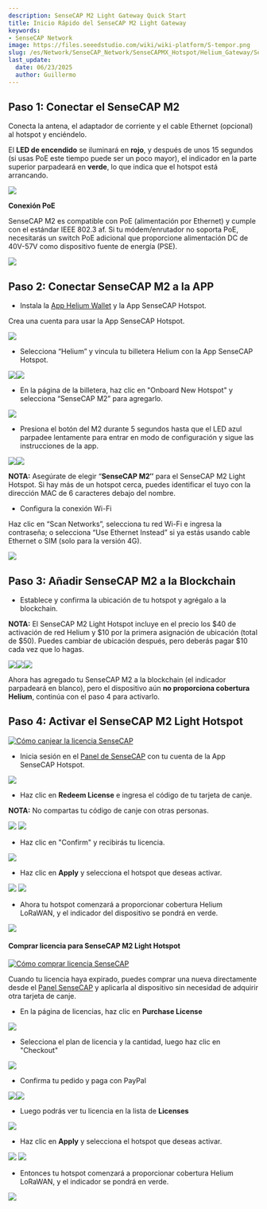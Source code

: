 ```yaml
---
description: SenseCAP M2 Light Gateway Quick Start
title: Inicio Rápido del SenseCAP M2 Light Gateway
keywords:
- SenseCAP Network
image: https://files.seeedstudio.com/wiki/wiki-platform/S-tempor.png
slug: /es/Network/SenseCAP_Network/SenseCAPMX_Hotspot/Helium_Gateway/SenseCAP_M2_Light/Quick_Start
last_update:
  date: 06/23/2025
  author: Guillermo
---
```


## **Paso 1: Conectar el SenseCAP M2**

Conecta la antena, el adaptador de corriente y el cable Ethernet (opcional) al hotspot y enciéndelo.

El **LED de encendido** se iluminará en **rojo**, y después de unos 15 segundos (si usas PoE este tiempo puede ser un poco mayor), el indicador en la parte superior parpadeará en **verde**, lo que indica que el hotspot está arrancando.

![](https://files.seeedstudio.com/wiki/wiki-platform/sensor_network/M2_Light_Hotspot/image1.png)

**Conexión PoE**

SenseCAP M2 es compatible con PoE (alimentación por Ethernet) y cumple con el estándar IEEE 802.3 af. Si tu módem/enrutador no soporta PoE, necesitarás un switch PoE adicional que proporcione alimentación DC de 40V-57V como dispositivo fuente de energía (PSE).

![](https://files.seeedstudio.com/wiki/wiki-platform/sensor_network/M2_Light_Hotspot/image2.png)

## **Paso 2: Conectar SenseCAP M2 a la APP**

- Instala la [App Helium Wallet](https://docs.helium.com/wallets/helium-wallet-app) y la App SenseCAP Hotspot.  

Crea una cuenta para usar la App SenseCAP Hotspot.

![](https://files.seeedstudio.com/wiki/wiki-platform/sensor_network/M2_Light_Hotspot/image3.png)

- Selecciona “Helium” y vincula tu billetera Helium con la App SenseCAP Hotspot.

![](https://files.seeedstudio.com/wiki/wiki-platform/sensor_network/M2_Light_Hotspot/image4.png)![](https://files.seeedstudio.com/wiki/wiki-platform/sensor_network/M2_Light_Hotspot/image5.png)

- En la página de la billetera, haz clic en "Onboard New Hotspot" y selecciona “SenseCAP M2” para agregarlo.

![](https://files.seeedstudio.com/wiki/wiki-platform/sensor_network/M2_Light_Hotspot/image6.png)

- Presiona el botón del M2 durante 5 segundos hasta que el LED azul parpadee lentamente para entrar en modo de configuración y sigue las instrucciones de la app.

![](https://files.seeedstudio.com/wiki/wiki-platform/sensor_network/M2_Light_Hotspot/image7.png)![](https://files.seeedstudio.com/wiki/wiki-platform/sensor_network/M2_Light_Hotspot/image8.png)

**NOTA:** Asegúrate de elegir “**SenseCAP M2″** para el SenseCAP M2 Light Hotspot. Si hay más de un hotspot cerca, puedes identificar el tuyo con la dirección MAC de 6 caracteres debajo del nombre.

- Configura la conexión Wi-Fi 

Haz clic en “Scan Networks”, selecciona tu red Wi-Fi e ingresa la contraseña; o selecciona “Use Ethernet Instead” si ya estás usando cable Ethernet o SIM (solo para la versión 4G).

![](https://files.seeedstudio.com/wiki/wiki-platform/sensor_network/M2_Light_Hotspot/image9.png)

## **Paso 3: Añadir SenseCAP M2 a la Blockchain**

- Establece y confirma la ubicación de tu hotspot y agrégalo a la blockchain.

**NOTA:** El SenseCAP M2 Light Hotspot incluye en el precio los $40 de activación de red Helium y $10 por la primera asignación de ubicación (total de $50). Puedes cambiar de ubicación después, pero deberás pagar $10 cada vez que lo hagas.

![](https://files.seeedstudio.com/wiki/wiki-platform/sensor_network/M2_Light_Hotspot/image10.png)![](https://files.seeedstudio.com/wiki/wiki-platform/sensor_network/M2_Light_Hotspot/image11.png)![](https://files.seeedstudio.com/wiki/wiki-platform/sensor_network/M2_Light_Hotspot/image12.png)

Ahora has agregado tu SenseCAP M2 a la blockchain (el indicador parpadeará en blanco), pero el dispositivo aún **no proporciona cobertura Helium**, continúa con el paso 4 para activarlo.

## **Paso 4: Activar el SenseCAP M2 Light Hotspot**

[![Cómo canjear la licencia SenseCAP](https://files.seeedstudio.com/wiki/wiki-platform/sensor_network/M2_Light_Hotspot/redeem.png)](https://www.youtube.com/watch?v=D59QTtMUKdM)




- Inicia sesión en el [Panel de SenseCAP](https://status.sensecapmx.cloud/#/login?redirect=/dashboard) con tu cuenta de la App SenseCAP Hotspot.

![](https://files.seeedstudio.com/wiki/wiki-platform/sensor_network/M2_Light_Hotspot/image13.png)

- Haz clic en **Redeem License** e ingresa el código de tu tarjeta de canje.

**NOTA:** No compartas tu código de canje con otras personas.

![](https://files.seeedstudio.com/wiki/wiki-platform/sensor_network/M2_Light_Hotspot/image14.png)
![](https://files.seeedstudio.com/wiki/wiki-platform/sensor_network/M2_Light_Hotspot/image15.png)

- Haz clic en "Confirm" y recibirás tu licencia.

![](https://files.seeedstudio.com/wiki/wiki-platform/sensor_network/M2_Light_Hotspot/image16.png)

- Haz clic en **Apply** y selecciona el hotspot que deseas activar.

![](https://files.seeedstudio.com/wiki/wiki-platform/sensor_network/M2_Light_Hotspot/image17.png) ![](https://files.seeedstudio.com/wiki/wiki-platform/sensor_network/M2_Light_Hotspot/image18.png)

- Ahora tu hotspot comenzará a proporcionar cobertura Helium LoRaWAN, y el indicador del dispositivo se pondrá en verde.

![](https://files.seeedstudio.com/wiki/wiki-platform/sensor_network/M2_Light_Hotspot/image19.png)


#### **Comprar licencia para SenseCAP M2 Light Hotspot**

[![Cómo comprar licencia SenseCAP](https://files.seeedstudio.com/wiki/wiki-platform/sensor_network/M2_Light_Hotspot/purchase.png)](https://youtu.be/efkWlmRGWmU)

Cuando tu licencia haya expirado, puedes comprar una nueva directamente desde el [Panel SenseCAP](https://status.sensecapmx.cloud/#/login?redirect=/dashboard) y aplicarla al dispositivo sin necesidad de adquirir otra tarjeta de canje.

- En la página de licencias, haz clic en **Purchase License**

![](https://files.seeedstudio.com/wiki/wiki-platform/sensor_network/M2_Light_Hotspot/image20.png)

- Selecciona el plan de licencia y la cantidad, luego haz clic en "Checkout"

![](https://files.seeedstudio.com/wiki/wiki-platform/sensor_network/M2_Light_Hotspot/image21.png)

- Confirma tu pedido y paga con PayPal

![](https://files.seeedstudio.com/wiki/wiki-platform/sensor_network/M2_Light_Hotspot/image22.png)![](https://files.seeedstudio.com/wiki/wiki-platform/sensor_network/M2_Light_Hotspot/image23.png)

- Luego podrás ver tu licencia en la lista de **Licenses**

![](https://files.seeedstudio.com/wiki/wiki-platform/sensor_network/M2_Light_Hotspot/image24.png)

- Haz clic en **Apply** y selecciona el hotspot que deseas activar.

![](https://files.seeedstudio.com/wiki/wiki-platform/sensor_network/M2_Light_Hotspot/image25.png)
![](https://files.seeedstudio.com/wiki/wiki-platform/sensor_network/M2_Light_Hotspot/image26.png)

- Entonces tu hotspot comenzará a proporcionar cobertura Helium LoRaWAN, y el indicador se pondrá en verde.

![](https://files.seeedstudio.com/wiki/wiki-platform/sensor_network/M2_Light_Hotspot/image27.png)

